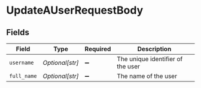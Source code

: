 # UpdateAUserRequestBody


## Fields

| Field                             | Type                              | Required                          | Description                       |
| --------------------------------- | --------------------------------- | --------------------------------- | --------------------------------- |
| `username`                        | *Optional[str]*                   | :heavy_minus_sign:                | The unique identifier of the user |
| `full_name`                       | *Optional[str]*                   | :heavy_minus_sign:                | The name of the user              |